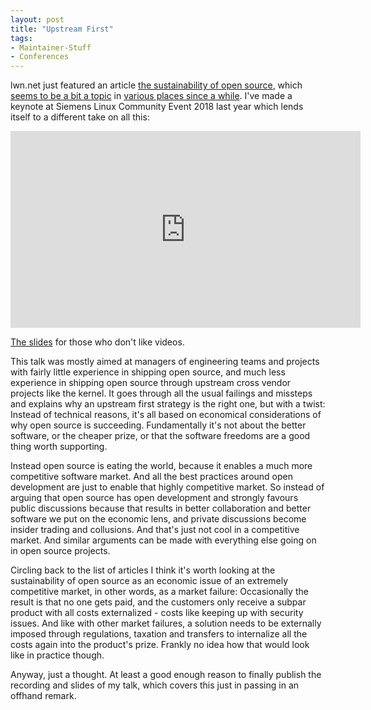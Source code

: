 ```yaml
---
layout: post
title: "Upstream First"
tags:
- Maintainer-Stuff
- Conferences
---
```

lwn.net just featured an article [the sustainability of open
source](https://lwn.net/Articles/786304/), which [seems to be a bit a
topic](https://lwn.net/Articles/783169/) in [various places since a
while](https://www.youtube.com/watch?v=W2AR1owg0ao). I've made a keynote at
Siemens Linux Community Event 2018 last year which lends itself to a different
take on all this:

<iframe width="560" height="315" src="https://www.youtube.com/embed/eJDcdYyOwko" frameborder="0" allow="accelerometer; autoplay; encrypted-media; gyroscope; picture-in-picture" allowfullscreen></iframe>

[The slides](slides-siemens-2018.pdf) for those who don't like videos.

This talk was mostly aimed at managers of engineering teams and projects with
fairly little experience in shipping open source, and much less experience in
shipping open source through upstream cross vendor projects like the kernel. It
goes through all the usual failings and missteps and explains why an upstream
first strategy is the right one, but with a twist: Instead of technical reasons,
it's all based on economical considerations of why open source is succeeding.
Fundamentally it's not about the better software, or the cheaper prize, or that
the software freedoms are a good thing worth supporting.

Instead open source is eating the world, because it enables a much more
competitive software market. And all the best practices around open development
are just to enable that highly competitive market. So instead of arguing that
open source has open development and strongly favours public discussions because
that results in better collaboration and better software we put on the economic
lens, and private discussions become insider trading and collusions. And that's
just not cool in a competitive market. And similar arguments can be made with
everything else going on in open source projects.

Circling back to the list of articles I think it's worth looking at the
sustainability of open source as an economic issue of an extremely competitive
market, in other words, as a market failure: Occasionally the result is that no
one gets paid, and the customers only receive a subpar product with all costs
externalized - costs like keeping up with security issues. And like with other
market failures, a solution needs to be externally imposed through regulations,
taxation and transfers to internalize all the costs again into the product's
prize. Frankly no idea how that would look like in practice though.

Anyway, just a thought. At least a good enough reason to finally publish the
recording and slides of my talk, which covers this just in passing in an offhand
remark.
